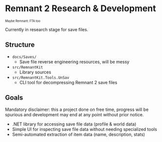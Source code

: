 # Remnant 2 Research & Development

<sup><sub>Maybe Remnant: FTA too</sub></sup>

Currently in research stage for save files.

## Structure

- `docs/Saves/`
    - Save file reverse engineering resources, will be messy
- `src/RemnantKit`
    - Library sources
- `src/RemnantKit.Tools.UnSav`
    - CLI tool for decompressing Remnant 2 save files

## Goals

Mandatory disclaimer: this a project done on free time, progress will be spurious and development
may end at any point without prior notice.

- .NET library for accessing save file data (profile & world data)
- Simple UI for inspecting save file data without needing specialized tools
- Semi-automated extraction of item data (name, description, stats)
